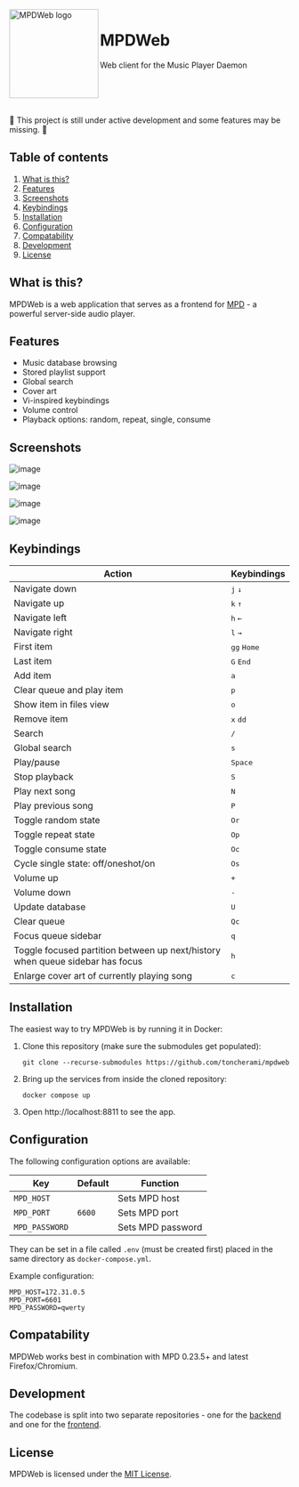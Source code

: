 <img src="https://user-images.githubusercontent.com/13941584/173183299-79946d36-276f-47d8-9c40-0a1ca968461f.png" align="left" height="160px" alt="MPDWeb logo">

# MPDWeb

Web client for the Music Player Daemon

<br clear="left">

<br>

:construction: This project is still under active development and some features may be missing. :construction:

## Table of contents

1. [What is this?](#what-is-this)
2. [Features](#features)
3. [Screenshots](#screenshots)
4. [Keybindings](#keybindings)
5. [Installation](#installation)
6. [Configuration](#configuration)
7. [Compatability](#compatability)
8. [Development](#development)
9. [License](#license)

## What is this?

MPDWeb is a web application that serves as a frontend for [MPD](https://musicpd.org) - a powerful server-side audio
player.

## Features

- Music database browsing
- Stored playlist support
- Global search
- Cover art
- Vi-inspired keybindings
- Volume control
- Playback options: random, repeat, single, consume

## Screenshots

![image](https://user-images.githubusercontent.com/13941584/179988308-567c0ebf-0f77-4363-b143-a4b98723b493.png)

![image](https://user-images.githubusercontent.com/13941584/179988487-ba594e21-504c-42cb-b9c2-31c7b7d6ba64.png)

![image](https://user-images.githubusercontent.com/13941584/179989522-5c8ded64-d16f-4e21-90ed-4500ed42636b.png)

![image](https://user-images.githubusercontent.com/13941584/179988635-2bd73245-ba46-4a96-8b66-01bbc7bcbb7a.png)

## Keybindings

| Action                                                                        | Keybindings                   |
|-------------------------------------------------------------------------------|-------------------------------|
| Navigate down                                                                 | <kbd>j</kbd> <kbd>↓</kbd>     |
| Navigate up                                                                   | <kbd>k</kbd> <kbd>↑</kbd>     |
| Navigate left                                                                 | <kbd>h</kbd> <kbd>←</kbd>     |
| Navigate right                                                                | <kbd>l</kbd> <kbd>→</kbd>     |
| First item                                                                    | <kbd>gg</kbd> <kbd>Home</kbd> |
| Last item                                                                     | <kbd>G</kbd> <kbd>End</kbd>   |
| Add item                                                                      | <kbd>a</kbd>                  |
| Clear queue and play item                                                     | <kbd>p</kbd>                  |
| Show item in files view                                                       | <kbd>o</kbd>                  |
| Remove item                                                                   | <kbd>x</kbd> <kbd>dd</kbd>    |
| Search                                                                        | <kbd>/</kbd>                  |
| Global search                                                                 | <kbd>s</kbd>                  |
| Play/pause                                                                    | <kbd>Space</kbd>              |
| Stop playback                                                                 | <kbd>S</kbd>                  |
| Play next song                                                                | <kbd>N</kbd>                  |
| Play previous song                                                            | <kbd>P</kbd>                  |
| Toggle random state                                                           | <kbd>Or</kbd>                 |
| Toggle repeat state                                                           | <kbd>Op</kbd>                 |
| Toggle consume state                                                          | <kbd>Oc</kbd>                 |
| Cycle single state: off/oneshot/on                                            | <kbd>Os</kbd>                 |
| Volume up                                                                     | <kbd>+</kbd>                  |
| Volume down                                                                   | <kbd>-</kbd>                  |
| Update database                                                               | <kbd>U</kbd>                  |
| Clear queue                                                                   | <kbd>Qc</kbd>                 |
| Focus queue sidebar                                                           | <kbd>q</kbd>                  |
| Toggle focused partition between up next/history when queue sidebar has focus | <kbd>h</kbd>                  |
| Enlarge cover art of currently playing song                                   | <kbd>c</kbd>                  |

## Installation

The easiest way to try MPDWeb is by running it in Docker:

1. Clone this repository (make sure the submodules get populated):

    ```shell
    git clone --recurse-submodules https://github.com/toncherami/mpdweb
    ```

2. Bring up the services from inside the cloned repository:

    ```shell
    docker compose up
    ```

3. Open http://localhost:8811 to see the app.

## Configuration

The following configuration options are available:

| Key            | Default | Function          |
|----------------|---------|-------------------|
| `MPD_HOST`     |         | Sets MPD host     |
| `MPD_PORT`     | `6600`  | Sets MPD port     |
| `MPD_PASSWORD` |         | Sets MPD password |

They can be set in a file called `.env` (must be created first) placed in the same directory as `docker-compose.yml`.

Example configuration:

```env
MPD_HOST=172.31.0.5
MPD_PORT=6601
MPD_PASSWORD=qwerty
```

## Compatability

MPDWeb works best in combination with MPD 0.23.5+ and latest Firefox/Chromium. 

## Development

The codebase is split into two separate repositories - one for the [backend](https://github.com/toncherami/mpdweb.backend) and one for the [frontend](https://github.com/toncherami/mpdweb.frontend).

## License

MPDWeb is licensed under the [MIT License](http://opensource.org/licenses/MIT).
